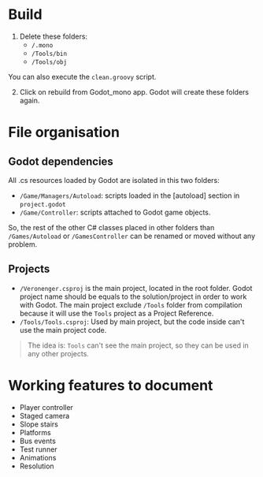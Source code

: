 # Build
1. Delete these folders:
   - `/.mono`
   - `/Tools/bin`
   - `/Tools/obj`

You can also execute the `clean.groovy` script.

2. Click on rebuild from Godot_mono app. Godot will create these folders again.

# File organisation

## Godot dependencies

All .cs resources loaded by Godot are isolated in this two folders:

- `/Game/Managers/Autoload`: scripts loaded in the [autoload] section in `project.godot`
- `/Game/Controller`: scripts attached to Godot game objects.

So, the rest of the other C# classes placed in other folders than `/Games/Autoload` or `/GamesController` can be renamed or moved without any problem.
                                                             
## Projects
- `/Veronenger.csproj` is the main project, located in the root folder. Godot project name should be equals to the solution/project in order to work with Godot.
The main project exclude `/Tools` folder from compilation because it will use the `Tools` project as a Project Reference.
- `/Tools/Tools.csproj`: Used by main project, but the code inside can't use the main project code.

> The idea is: `Tools` can't see the main project, so they can be used in any other projects.

# Working features to document

- Player controller
- Staged camera
- Slope stairs
- Platforms
- Bus events
- Test runner
- Animations
- Resolution

